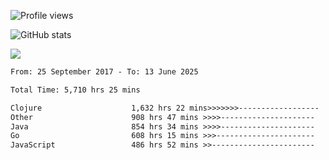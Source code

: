 ![Profile views](https://komarev.com/ghpvc/?username=liuchong)

![GitHub stats](https://github-readme-stats.vercel.app/api?username=liuchong&show_icons=true)

<img src="https://cr-skills-chart-widget.azurewebsites.net/api/api?username=liuchong&skills=Java,JavaScript,Python,Go,Rust,Zig&show-other-skills=true"/>

<!--START_SECTION:waka-->

```txt
From: 25 September 2017 - To: 13 June 2025

Total Time: 5,710 hrs 25 mins

Clojure                    1,632 hrs 22 mins>>>>>>>------------------   28.59 %
Other                      908 hrs 47 mins >>>>---------------------   15.91 %
Java                       854 hrs 34 mins >>>>---------------------   14.97 %
Go                         608 hrs 15 mins >>>----------------------   10.65 %
JavaScript                 486 hrs 52 mins >>-----------------------   08.53 %
```

<!--END_SECTION:waka-->
